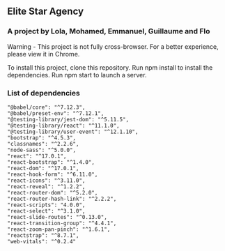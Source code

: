 ## Elite Star Agency
### A project by Lola, Mohamed, Emmanuel, Guillaume and Flo

Warning - This project is not fully cross-browser. For a better experience, please view it in Chrome.

To install this project, clone this repository. Run npm install to install the dependencies.
Run npm start to launch a server.

### List of dependencies
    "@babel/core": "^7.12.3",
    "@babel/preset-env": "^7.12.1",
    "@testing-library/jest-dom": "^5.11.5",
    "@testing-library/react": "^11.1.0",
    "@testing-library/user-event": "^12.1.10",
    "bootstrap": "^4.5.3",
    "classnames": "^2.2.6",
    "node-sass": "^5.0.0",
    "react": "^17.0.1",
    "react-bootstrap": "^1.4.0",
    "react-dom": "^17.0.1",
    "react-hook-form": "^6.11.0",
    "react-icons": "^3.11.0",
    "react-reveal": "^1.2.2",
    "react-router-dom": "^5.2.0",
    "react-router-hash-link": "^2.2.2",
    "react-scripts": "4.0.0",
    "react-select": "^3.1.0",
    "react-slide-routes": "^0.13.0",
    "react-transition-group": "^4.4.1",
    "react-zoom-pan-pinch": "^1.6.1",
    "reactstrap": "^8.7.1",
    "web-vitals": "^0.2.4"